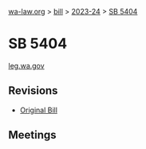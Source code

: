 [wa-law.org](/) > [bill](/bill/) > [2023-24](/bill/2023-24/) > [SB 5404](/bill/2023-24/sb/5404/)

# SB 5404
[leg.wa.gov](https://app.leg.wa.gov/billsummary?BillNumber=5404&Year=2023&Initiative=false)

## Revisions
* [Original Bill](1/)

## Meetings